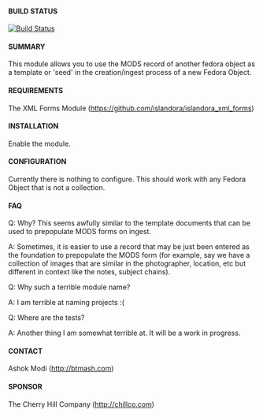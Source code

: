 #### BUILD STATUS

[![Build Status](https://travis-ci.org/btmash/islandora-record-template-seed.png?branch=7.x-1.x)](https://travis-ci.org/btmash/islandora-record-template-seed)

#### SUMMARY

This module allows you to use the MODS record of another fedora object as a
template or 'seed' in the creation/ingest process of a new Fedora Object.

#### REQUIREMENTS

The XML Forms Module (https://github.com/islandora/islandora_xml_forms)

#### INSTALLATION

Enable the module.

#### CONFIGURATION

Currently there is nothing to configure. This should work with any Fedora Object
that is not a collection.

#### FAQ

 Q: Why? This seems awfully similar to the template documents that can be used
    to prepopulate MODS forms on ingest.

 A: Sometimes, it is easier to use a record that may be just been entered as
    the foundation to prepopulate the MODS form (for example, say we have a
    collection of images that are similar in the photographer, location, etc
    but different in context like the notes, subject chains).
    
 Q: Why such a terrible module name?
 
 A: I am terrible at naming projects :(
 
 Q: Where are the tests?
 
 A: Another thing I am somewhat terrible at. It will be a work in progress.

#### CONTACT

Ashok Modi (http://btmash.com)

#### SPONSOR

The Cherry Hill Company (http://chillco.com)
